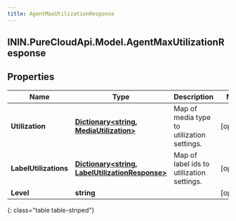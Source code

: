 ```yaml
---
title: AgentMaxUtilizationResponse
---
```

## ININ.PureCloudApi.Model.AgentMaxUtilizationResponse

## Properties

|Name | Type | Description | Notes|
|------------ | ------------- | ------------- | -------------|
| **Utilization** | [**Dictionary&lt;string, MediaUtilization&gt;**](MediaUtilization.html) | Map of media type to utilization settings. | [optional] |
| **LabelUtilizations** | [**Dictionary&lt;string, LabelUtilizationResponse&gt;**](LabelUtilizationResponse.html) | Map of label ids to utilization settings. | [optional] |
| **Level** | **string** |  | [optional] |
{: class="table table-striped"}


